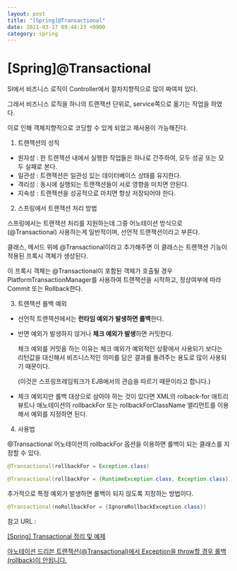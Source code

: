 ```yaml
---
layout: post
title: "[Spring]@Transactional"
date: 2021-03-17 09:44:23 +0900
category: spring
---
```


# [Spring]@Transactional

SI에서 비즈니스 로직이 Controller에서 절차지향적으로 많이 짜여져 있다. 

그래서 비즈니스 로직을 하나의 트랜잭션 단위로, service쪽으로 옮기는 작업을 하였다. 

이로 인해 객체지향적으로 코딩할 수 있게 되었고 재사용이 가능해진다. 

1. 트랜잭션의 성직
- 원자성 : 한 트랜잭션 내에서 실행한 작업들은 하나로 간주하여, 모두 성공 또는 모두 실패로 본다.
- 일관성 : 트랜잭션은 일관성 있는 데이터베이스 상태를 유지한다.
- 격리성 : 동시에 실행되는 트랜잭션들이 서로 영향을 미치면 안된다.
- 지속성 : 트랜잭션을 성공적으로 마치면 항상 저장되어야 한다.

2. 스프링에서 트랜잭션 처리 방법

스프링에서는 트랜잭션 처리를 지원하는데 그중 어노테이션 방식으로(@Transactional) 사용하는게 일반적이며, 선언적 트랜잭션이라고 부른다. 

클래스, 메서드 위에 @Transactional이라고 추가해주면 이 클래스는 트랜잭션 기능이 적용된 프록시 객체가 생성된다. 

이 프록시 객체는 @Transactional이 포함된 객체가 호출될 경우 PlatformTransactionManager를 사용하여 트랜잭션을 시작하고, 정상여부에 따라 Commit 또는 Rollback한다. 

3. 트랜잭션 롤백 예외

- 선언적 트랜잭션에서는 **런타임 예외가 발생하면 롤백**한다.
- 반면 예외가 발생하지 않거나 **체크 예외가 발생**하면 커밋한다.

    체크 예외를 커밋을 하는 이유는 체크 예외가 예외적인 상황에서 사용되기 보다는 리턴값을 대신해서 비즈니스적인 의미를 담은 결과를 돌려주는 용도로 많이 사용되기 때문이다. 

    (이것은 스프링프레임워크가 EJB에서의 관습을 따르기 때문이라고 합니다.)

- 체크 예외지만 롤백 대상으로 삼아야 하는 것이 있다면 XML의 rolback-for 애트리뷰트나 애노테이션의 rollbackFor 또는 rollbackForClassName 앨리먼트를 이용해서 예외를 지정하면 된다.

4. 사용법

@Transactional 어노테이션의 rollbackFor 옵션을 이용하면 롤백이 되는 클래스를 지정할 수 있다. 

```java
@Transactional(rollbackFor = Exception.class)

@Transactional(rollbackFor = {RuntimeException.class, Exception.class})
```

추가적으로 특정 예외가 발생하면 롤백이 되지 않도록 지정하는 방법이다. 

```java
@Transactional(noRollbackFor = {IgnoreRollbackException.class})
```

참고 URL : 

[[Spring] Transactional 정리 및 예제](https://goddaehee.tistory.com/167)

[아노테이션 드리븐 트랜잭션(@Transactional)에서 Exception을 throw할 경우 롤백(rollback)이 안됩니다.](https://offbyone.tistory.com/405)